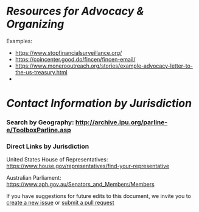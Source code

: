 # _Resources for Advocacy & Organizing_
Examples:
- https://www.stopfinancialsurveillance.org/
- https://coincenter.good.do/fincen/fincen-email/
- https://www.monerooutreach.org/stories/example-advocacy-letter-to-the-us-treasury.html
- 

# _Contact Information by Jurisdiction_

### Search by Geography: http://archive.ipu.org/parline-e/ToolboxParline.asp

### Direct Links by Jurisdiction

United States House of Representatives: https://www.house.gov/representatives/find-your-representative

Australian Parliament: https://www.aph.gov.au/Senators_and_Members/Members




If you have suggestions for future edits to this document, we invite you to [create a new issue](https://github.com/monero-outreach/policy-brief/issues) or [submit a pull request](https://github.com/monero-outreach/policy-brief/pulls)


